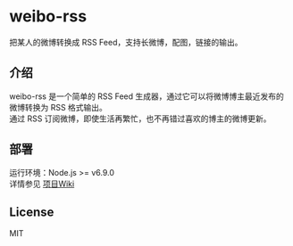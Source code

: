 # weibo-rss
把某人的微博转换成 RSS Feed，支持长微博，配图，链接的输出。

## 介绍
weibo-rss 是一个简单的 RSS Feed 生成器，通过它可以将微博博主最近发布的微博转换为 RSS 格式输出。  
通过 RSS 订阅微博，即使生活再繁忙，也不再错过喜欢的博主的微博更新。

## 部署
运行环境：Node.js >= v6.9.0  
详情参见 [项目Wiki](https://github.com/zgq354/weibo-rss/wiki)  

## License
MIT
